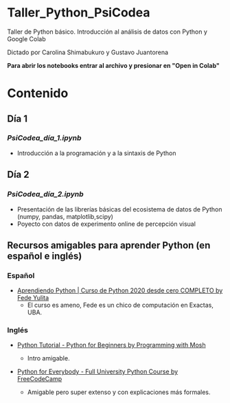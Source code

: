 # Taller_Python_PsiCodea
Taller de Python básico. Introducción al análisis de datos con Python y Google Colab

Dictado por Carolina Shimabukuro y Gustavo Juantorena

**Para abrir los notebooks entrar al archivo y presionar en "Open in Colab"**

# Contenido

## Día 1
### *PsiCodea_día_1.ipynb*

* Introducción a la programación y a la sintaxis de Python

## Día 2
### *PsiCodea_día_2.ipynb*

* Presentación de las librerías básicas del ecosistema de datos de Python (numpy, pandas, matplotlib,scipy)
* Poyecto con datos de experimento online de percepción visual


## Recursos amigables para aprender Python (en español e inglés)

### Español
* [Aprendiendo Python | Curso de Python 2020 desde cero COMPLETO by Fede Yulita](https://www.youtube.com/playlist?list=PLZMkywH6sgYja6iXYNFTAcItHHvt842gH)
  * El curso es ameno, Fede es un chico de computación en Exactas, UBA.


### Inglés

* [Python Tutorial - Python for Beginners by Programming with Mosh](https://www.youtube.com/watch?v=_uQrJ0TkZlc&t=7s)
  * Intro amigable.

* [Python for Everybody - Full University Python Course by FreeCodeCamp](https://www.youtube.com/watch?v=8DvywoWv6fI&feature=youtu.be)
  * Amigable pero super extenso y con explicaciones más formales.



